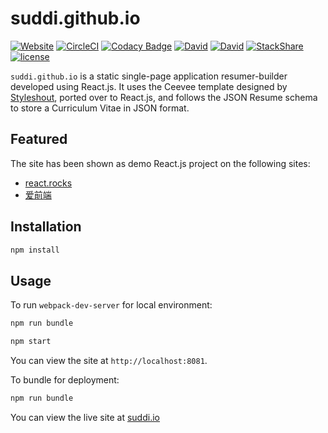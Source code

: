 # suddi.github.io

[![Website](https://img.shields.io/website-up-down-green-red/http/suddi.github.io.svg?maxAge=2592000)](https://suddi.github.io)
[![CircleCI](https://img.shields.io/circleci/project/github/suddi/suddi.github.io.svg)](https://circleci.com/gh/suddi/suddi.github.io)
[![Codacy Badge](https://api.codacy.com/project/badge/Grade/69d83996bf574c919ae2d0ce800bb78e)](https://www.codacy.com/app/suddir/suddi-github-io?utm_source=github.com&amp;utm_medium=referral&amp;utm_content=suddi/suddi.github.io&amp;utm_campaign=Badge_Grade)
[![David](https://img.shields.io/david/suddi/suddi.github.io.svg)](https://david-dm.org/suddi/suddi.github.io)
[![David](https://img.shields.io/david/dev/suddi/suddi.github.io.svg)](https://david-dm.org/suddi/suddi.github.io?type=dev)
[![StackShare](https://img.shields.io/badge/tech-stack-0690fa.svg?style=flat)](https://stackshare.io/suddi/suddi-github-io)
[![license](https://img.shields.io/github/license/suddi/suddi.github.io.svg?maxAge=2592000)](https://github.com/suddi/suddi.github.io/blob/master/LICENSE) 

`suddi.github.io` is a static single-page application resumer-builder developed using React.js. It uses the Ceevee template designed by [Styleshout](http://www.styleshout.com), ported over to React.js, and follows the JSON Resume schema to store a Curriculum Vitae in JSON format.

## Featured

The site has been shown as demo React.js project on the following sites:

* [react.rocks](https://react.rocks/example/JSON_Resume)
* [爱前端](http://www.17shulihua.com/archives/404)

## Installation

````sh
npm install
````

## Usage

To run `webpack-dev-server` for local environment:

````sh
npm run bundle

npm start
````
You can view the site at `http://localhost:8081`.

To bundle for deployment:

````sh
npm run bundle
````

You can view the live site at [suddi.io](https://suddi.io) 
